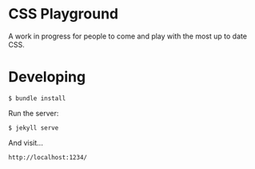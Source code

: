 # CSS Playground

A work in progress for people to come and play with the most up to date CSS.

# Developing

` $ bundle install `

Run the server:

` $ jekyll serve `

And visit...

`http://localhost:1234/`
